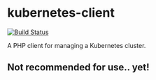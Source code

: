 # kubernetes-client
[![Build Status](https://travis-ci.org/maclof/kubernetes-client.svg?branch=master)](https://travis-ci.org/maclof/kubernetes-client)

A PHP client for managing a Kubernetes cluster.

## Not recommended for use.. yet!
